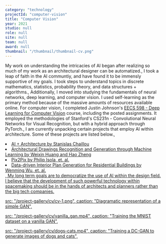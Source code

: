 ```yaml
---
category: "technology"
projectId: "computer-vision"
title: "Computer Vision"
year: 2021
studio: null
role: null
site: null
team: null
award: null
thumbnail: "/thumbnail/thumbnail-cv.png"
---
```


My work on understanding the intricacies of AI began after realizing so much of my work as an architectural designer can be automatized.,
I took a leap of faith in the AI communtiy, and have found it to be immensly supportive of my goals. I took steps to understand topics in discrete mathematics, statistics, probability theory, and data structures + algorithms.,
Additionally, I moved into studying the fundamentals of neural networks, deep learning, and computer vision. I used self-learning as the primary method because of the massive amounts of resources available online. For computer vision, I completed Justin Johnson's <a href="https://web.eecs.umich.edu/~justincj/teaching/eecs498/FA2020/" targer="_blank">EECS 598 - Deep Learning for Computer Vision</a> course, including the posted assignments. It employed the methodologies of Stanford's CS231n - Convolutional Neural Networks for Visual Recognition, but with a hybrid approach through PyTorch.,
I am currently unpacking certain projects that employ AI within architecture. Some of these projects are listed below.,
<li><a href="http://stanislaschaillou.com/articles.html" target="_blank">AI + Architecture by Stanislas Chaillou</li>
<li><a href="https://www.researchgate.net/publication/328280126_Architectural_Drawings_Recognition_and_Generation_through_Machine_Learning" target="_blank">Architectural Drawings Recognition and Generation through Machine Learning
by Weixin Huang and Hao Zheng</li>
<li><a href="https://arxiv.org/abs/1611.07004" target="_blank">Pix2Pix by Philip Isola, et. al.</li>
<li><a href="http://staff.ustc.edu.cn/~fuxm/projects/DeepLayout/index.html" target="_blank">Data-driven Interior Plan Generation for Residential Buildings by Wenming Wu, et. al.</li>,
My long term goals are to democratize the use of AI within the design field. I believe that the development of such powerful technology within spacemaking should be in the hands of architects and planners rather than the big tech companies.

  src: "/project-gallery/cv/cv-1.png",
  caption: "Diagramatic representation of a simple GAN",

  src: "/project-gallery/cv/vanilla_gan.mp4",
  caption: "Training the MNIST dataset on a vanilla GAN",

  src: "/project-gallery/cv/dogs-cats.mp4",
  caption: "Training a DC-GAN to generate images of dogs and cats",